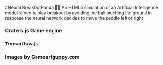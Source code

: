 #Neural BreakOutPanda 🐣🐼
An HTML5 simulation of an Artificial Intelligence model rained to play breakout
by avoiding the ball touching the ground
in response the neural network decides to move the paddle left or right

### Craters.js Game engine
### Tensorflow.js
### Images by Gameartguppy.com
